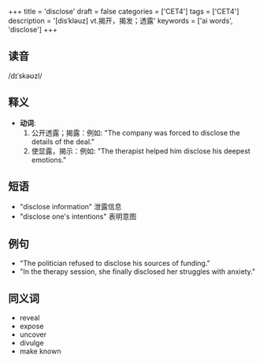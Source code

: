 +++
title = 'disclose'
draft = false
categories = ['CET4']
tags = ['CET4']
description = '[disˈkləuz] vt.揭开，揭发；透露'
keywords = ['ai words', 'disclose']
+++

## 读音
/dɪˈskəʊzl/

## 释义
- **动词**:
  1. 公开透露；揭露：例如: "The company was forced to disclose the details of the deal."
  2. 使显露，揭示：例如: "The therapist helped him disclose his deepest emotions."

## 短语
- "disclose information" 泄露信息
- "disclose one's intentions" 表明意图

## 例句
- "The politician refused to disclose his sources of funding."
- "In the therapy session, she finally disclosed her struggles with anxiety."

## 同义词
- reveal
- expose
- uncover
- divulge
- make known
